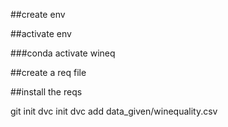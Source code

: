 ##create env 

##activate env

###conda activate wineq

##create a req file


##install the reqs


git init
dvc init
dvc add data_given/winequality.csv

